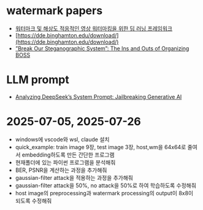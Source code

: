 # watermark papers
* [워터마크 및 해상도 적응적인 영상 워터마킹을 위한 딥 러닝 프레임워크](https://scienceon.kisti.re.kr/commons/util/originalView.do?cn=JAKO202011263332864&dbt=JAKO&koi=KISTI1.1003%2FJNL.JAKO202011263332864)
* [https://dde.binghamton.edu/download/](https://dde.binghamton.edu/download/)
* [”Break Our Steganographic System”: The Ins and Outs of Organizing BOSS](https://hal.science/hal-00648057v1/document)

# LLM prompt
* [Analyzing DeepSeek’s System Prompt: Jailbreaking Generative AI](https://lab.wallarm.com/jailbreaking-generative-ai/)

# 2025-07-05, 2025-07-26
* windows에 vscode와 wsl, claude 설치
* quick_example: train image 9장, test image 3장, host,wm을 64x64로 줄여서 embedding하도록 만든 간단한 프로그램
* 현재폴더에 있는 파이썬 프로그램을 분석해줘
* BER, PSNR을 계산하는 과정을 추가해줘
* gaussian-filter attack을 적용하는 과정을 추가해줘
* gaussian-filter attack을 50%, no attack을 50%로 하여 학습하도록 수정해줘
* host image의 preprocessing과 watermark processing의 output이 8x8이 되도록 수정해줘
